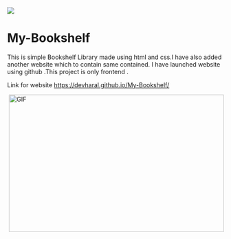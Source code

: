 <a href="https://git.io/typing-svg">
    <img src="https://readme-typing-svg.herokuapp.com/?lines=Hello,+There!+👋;I+am+Dev;&center=true&size=30">
  </a>

# My-Bookshelf



This is simple Bookshelf Library made using html and css.I have also added another website which to contain same contained.
I have launched website using github .This project is only frontend .

Link for website https://devharal.github.io/My-Bookshelf/

<img align="right" alt="GIF" src="https://github.com/abhisheknaiidu/abhisheknaiidu/blob/master/code.gif?raw=true" width="500" height="320" />
